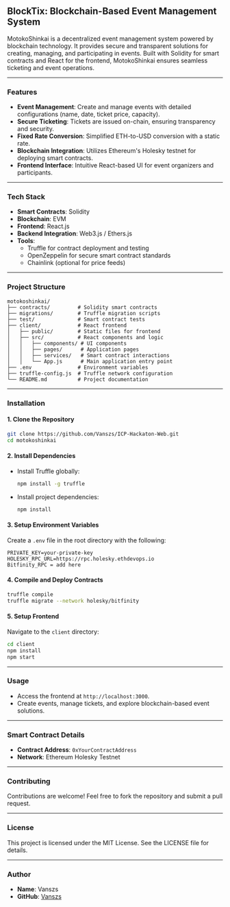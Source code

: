 
## BlockTix: Blockchain-Based Event Management System

MotokoShinkai is a decentralized event management system powered by blockchain technology. It provides secure and transparent solutions for creating, managing, and participating in events. Built with Solidity for smart contracts and React for the frontend, MotokoShinkai ensures seamless ticketing and event operations.

---

### **Features**
- **Event Management**: Create and manage events with detailed configurations (name, date, ticket price, capacity).
- **Secure Ticketing**: Tickets are issued on-chain, ensuring transparency and security.
- **Fixed Rate Conversion**: Simplified ETH-to-USD conversion with a static rate.
- **Blockchain Integration**: Utilizes Ethereum's Holesky testnet for deploying smart contracts.
- **Frontend Interface**: Intuitive React-based UI for event organizers and participants.

---

### **Tech Stack**
- **Smart Contracts**: Solidity
- **Blockchain**: EVM
- **Frontend**: React.js
- **Backend Integration**: Web3.js / Ethers.js
- **Tools**:
  - Truffle for contract deployment and testing
  - OpenZeppelin for secure smart contract standards
  - Chainlink (optional for price feeds)

---

### **Project Structure**
```
motokoshinkai/
├── contracts/         # Solidity smart contracts
├── migrations/        # Truffle migration scripts
├── test/              # Smart contract tests
├── client/            # React frontend
│   ├── public/        # Static files for frontend
│   ├── src/           # React components and logic
│   │   ├── components/ # UI components
│   │   ├── pages/      # Application pages
│   │   ├── services/   # Smart contract interactions
│   │   └── App.js      # Main application entry point
├── .env               # Environment variables
├── truffle-config.js  # Truffle network configuration
└── README.md          # Project documentation
```

---

### **Installation**

#### **1. Clone the Repository**
```bash
git clone https://github.com/Vanszs/ICP-Hackaton-Web.git
cd motokoshinkai
```

#### **2. Install Dependencies**
- Install Truffle globally:
  ```bash
  npm install -g truffle
  ```
- Install project dependencies:
  ```bash
  npm install
  ```

#### **3. Setup Environment Variables**
Create a `.env` file in the root directory with the following:
```plaintext
PRIVATE_KEY=your-private-key
HOLESKY_RPC_URL=https://rpc.holesky.ethdevops.io
Bitfinity_RPC = add here
```

#### **4. Compile and Deploy Contracts**
```bash
truffle compile
truffle migrate --network holesky/bitfinity
```

#### **5. Setup Frontend**
Navigate to the `client` directory:
```bash
cd client
npm install
npm start
```

---

### **Usage**
- Access the frontend at `http://localhost:3000`.
- Create events, manage tickets, and explore blockchain-based event solutions.

---

### **Smart Contract Details**
- **Contract Address**: `0xYourContractAddress`
- **Network**: Ethereum Holesky Testnet

---

### **Contributing**
Contributions are welcome! Feel free to fork the repository and submit a pull request.

---

### **License**
This project is licensed under the MIT License. See the LICENSE file for details.

---

### **Author**
- **Name**: Vanszs
- **GitHub**: [Vanszs](https://github.com/Vanszs)
